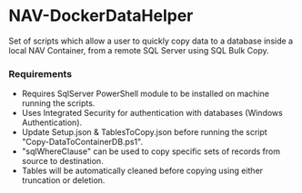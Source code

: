 # NAV-DockerDataHelper
Set of scripts which allow a user to quickly copy data to a database inside a local NAV Container, from a remote SQL Server using SQL Bulk Copy. 

### Requirements
- Requires SqlServer PowerShell module to be installed on machine running the scripts.
- Uses Integrated Security for authentication with databases (Windows Authentication).
- Update Setup.json & TablesToCopy.json before running the script "Copy-DataToContainerDB.ps1".
- "sqlWhereClause" can be used to copy specific sets of records from source to destination.
- Tables will be automatically cleaned before copying using either truncation or deletion.